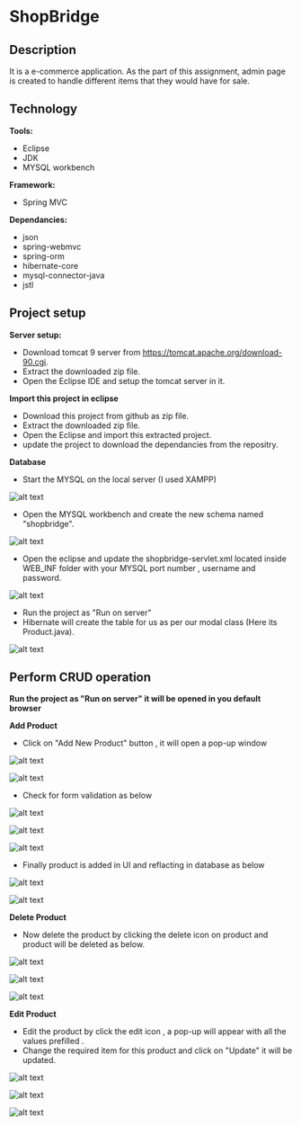 ShopBridge
================
Description
--------------
It is a e-commerce application. As the part of this assignment, admin page is created to handle different items that they would have for sale.

Technology
----------


**Tools:**

* Eclipse
* JDK
* MYSQL workbench

**Framework:**

* Spring MVC

**Dependancies:**

* json
* spring-webmvc
* spring-orm
* hibernate-core
* mysql-connector-java
* jstl



Project setup
----------


**Server setup:**

* Download tomcat 9 server from https://tomcat.apache.org/download-90.cgi.
* Extract the downloaded zip file.
* Open the Eclipse IDE and setup the tomcat server in it.

**Import this project in eclipse**

* Download this project from github as zip file.
* Extract the downloaded zip file.
* Open the Eclipse and import this extracted project.
* update the project to download the dependancies from the repositry.

**Database**

* Start the MYSQL on the local server (I used XAMPP)

![alt text](https://github.com/mmrch/springMVC/blob/master/Gallary/Database/XAMPP%20server.png?raw=true)

* Open the MYSQL workbench and create the new schema named "shopbridge".

![alt text](https://github.com/mmrch/springMVC/blob/master/Gallary/Database/createSchema.png?raw=true)

* Open the eclipse and update the shopbridge-servlet.xml located inside WEB_INF folder with your MYSQL port number , username and password.

![alt text](https://github.com/mmrch/springMVC/blob/master/Gallary/Database/configerServlet.png?raw=true)

* Run the project as "Run on server"
* Hibernate will create the table for us as per our modal class (Here its Product.java).

![alt text](https://github.com/mmrch/springMVC/blob/master/Gallary/Database/tableCreated.png?raw=true)

Perform CRUD operation
----------


**Run the project as "Run on server" it will be opened in you default browser**


**Add Product**

* Click on "Add New Product" button , it will open a pop-up window

![alt text](https://github.com/mmrch/springMVC/blob/master/Gallary/Website/homepage.png?raw=true)

![alt text](https://github.com/mmrch/springMVC/blob/master/Gallary/Website/addPopup.png?raw=true)


* Check for form validation as below

![alt text](https://github.com/mmrch/springMVC/blob/master/Gallary/Website/validate.png?raw=true)

![alt text](https://github.com/mmrch/springMVC/blob/master/Gallary/Website/validateNumber.png?raw=true)

![alt text](https://github.com/mmrch/springMVC/blob/master/Gallary/Website/validatenull.png?raw=true)

* Finally product is added in UI and reflacting in database as below

![alt text](https://github.com/mmrch/springMVC/blob/master/Gallary/Website/newProductAdded.png?raw=true)

![alt text](https://github.com/mmrch/springMVC/blob/master/Gallary/Database/addedToDatabase.png?raw=true)

**Delete Product**


* Now delete the product by clicking the delete icon on product and product will be deleted as below.

![alt text](https://github.com/mmrch/springMVC/blob/master/Gallary/Website/deleteProduct.png?raw=true)

![alt text](https://github.com/mmrch/springMVC/blob/master/Gallary/Website/AfterDelete.png?raw=true)

![alt text](https://github.com/mmrch/springMVC/blob/master/Gallary/Database/deletedFrDatabase.png?raw=true)

**Edit Product**

* Edit the product by click the edit icon , a pop-up will appear with all the values prefilled .
* Change the required item for this product and click on "Update" it will be updated.

![alt text](https://github.com/mmrch/springMVC/blob/master/Gallary/Website/modifyPop-up.png?raw=true)

![alt text](https://github.com/mmrch/springMVC/blob/master/Gallary/Website/Modifyed.png?raw=true)

![alt text](https://github.com/mmrch/springMVC/blob/master/Gallary/Database/databaseUpdated.png?raw=true)

